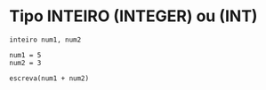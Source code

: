 # Tipo INTEIRO (INTEGER) ou (INT)
```Portugol
inteiro num1, num2

num1 = 5
num2 = 3

escreva(num1 + num2)
```
